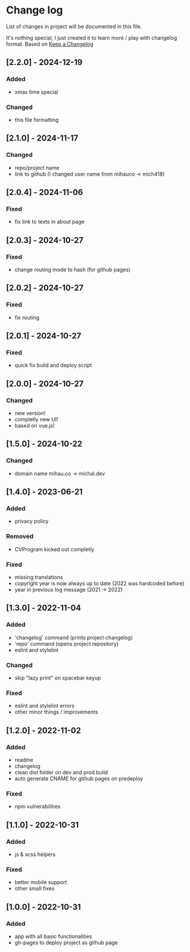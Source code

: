 # Change log

List of changes in project will be documented in this file.

It's nothing special, I just created it to learn more / play with changelog format. Based on [Keep a Changelog](https://keepachangelog.com/en/1.0.0/)

## [2.2.0] - 2024-12-19

### Added
- xmas time special

### Changed
- this file formatting

## [2.1.0] - 2024-11-17

### Changed
- repo/project name
- link to github (I changed user name from mihauco -> mich418)

## [2.0.4] - 2024-11-06

### Fixed
- fix link to texts in about page

## [2.0.3] - 2024-10-27

### Fixed
- change routing mode to hash (for github pages)

## [2.0.2] - 2024-10-27

### Fixed
- fix routing

## [2.0.1] - 2024-10-27

### Fixed
- quick fix build and deploy script

## [2.0.0] - 2024-10-27

### Changed
- new version!
- completly new UI!
- based on vue.js!

## [1.5.0] - 2024-10-22

### Changed
- domain name mihau.co -> michal.dev

## [1.4.0] - 2023-06-21

### Added
- privacy policy

### Removed
- CVProgram kicked out completly

### Fixed
- missing translations
- copyright year is now always up to date (2022 was hardcoded before)
- year in previous log message (2021 -> 2022)

## [1.3.0] - 2022-11-04

### Added
- 'changelog' command (prints project changelog)
- 'repo' command (opens project repository)
- eslint and stylelint

### Changed
- skip "lazy print" on spacebar keyup

### Fixed
- eslint and stylelint errors
- other minor things / improvements

## [1.2.0] - 2022-11-02

### Added
- readme
- changelog
- clean dist folder on dev and prod build
- auto generate CNAME for github pages on predeploy

### Fixed
- npm vulnerabilities

## [1.1.0] - 2022-10-31

### Added
- js & scss helpers

### Fixed
- better mobile support
- other small fixes

## [1.0.0] - 2022-10-31

### Added
- app with all basic functionalities
- gh-pages to deploy project as github page

